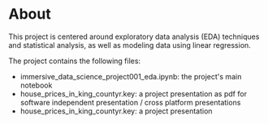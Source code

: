 # About
This project is centered around exploratory data analysis (EDA) techniques and statistical analysis, as well as modeling data using linear regression.

The project contains the following files:

- immersive_data_science_project001_eda.ipynb: the project's main notebook
- house_prices_in_king_countyr.key: a project presentation as pdf for software independent presentation / cross platform presentations 
- house_prices_in_king_countyr.key: a project presentation
